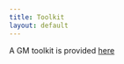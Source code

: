 ```yaml
---
title: Toolkit
layout: default
---
```


A GM toolkit is provided [here](https://docs.google.com/spreadsheets/d/1ry1xE9fFPoOoV3xlLdmUABjpHhuSkkloTgUaGh0_Q2w/edit?usp=sharing)
